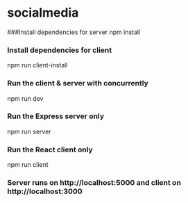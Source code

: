 # socialmedia
###Install dependencies for server
npm install

### Install dependencies for client
npm run client-install

### Run the client & server with concurrently
npm run dev

### Run the Express server only
npm run server

### Run the React client only
npm run client

### Server runs on http://localhost:5000 and client on http://localhost:3000
